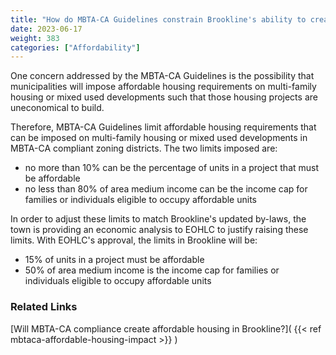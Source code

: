 ```yaml
---
title: "How do MBTA-CA Guidelines constrain Brookline's ability to create affordable housing?"
date: 2023-06-17
weight: 383
categories: ["Affordability"]
---
```

One concern addressed by the MBTA-CA Guidelines is the possibility that municipalities will impose affordable housing requirements on multi-family housing or mixed used developments such that those housing projects are uneconomical to build.

Therefore, MBTA-CA Guidelines limit affordable housing requirements that can be imposed on multi-family housing or mixed used developments in MBTA-CA compliant zoning districts. The two limits imposed are:
- no more than 10% can be the percentage of units in a project that must be affordable 
- no less than 80% of area medium income can be the income cap for families or individuals eligible to occupy affordable units 

In order to adjust these limits to match Brookline's updated by-laws, the town is providing an economic analysis to EOHLC to justify raising these limits. With EOHLC's approval, the limits in Brookline will be:
- 15% of units in a project must be affordable
- 50% of area medium income is the income cap for families or individuals eligible to occupy affordable units

### Related Links

[Will MBTA-CA compliance create affordable housing in Brookline?]( {{< ref mbtaca-affordable-housing-impact >}} ) 

